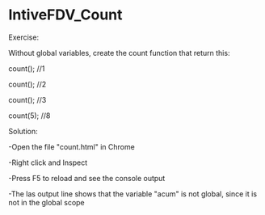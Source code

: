 # IntiveFDV_Count

Exercise:

Without global variables, create the count function that return this:

count(); //1

count(); //2

count(); //3

count(5); //8

Solution:

-Open the file "count.html" in Chrome

-Right click and Inspect

-Press F5 to reload and see the console output

-The las output line shows that the variable "acum" is not global, since it is not in the global scope
